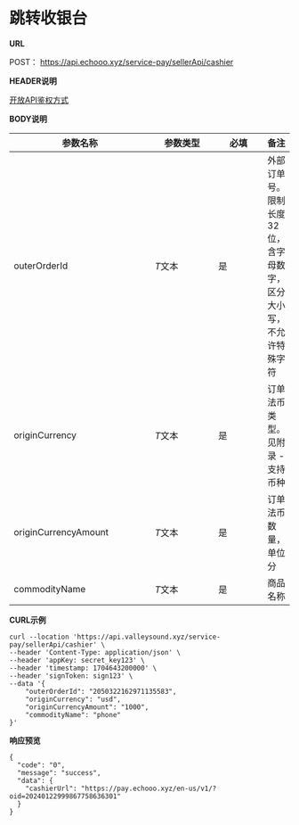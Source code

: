 # 跳转收银台

**URL**

POST： https://api.echooo.xyz/service-pay/sellerApi/cashier



**HEADER说明**

[开放API鉴权方式](../kai-fang-api-jian-quan-fang-shi/)



**BODY说明**

<table><thead><tr><th width="242">参数名称</th><th width="104">参数类型</th><th width="76">必填</th><th>备注</th></tr></thead><tbody><tr><td>outerOrderId</td><td><em>T</em>文本</td><td>是</td><td>外部订单号。限制长度32位，含字母数字，区分大小写，不允许特殊字符</td></tr><tr><td>originCurrency</td><td><em>T</em>文本</td><td>是</td><td>订单法币类型。见附录 - 支持币种</td></tr><tr><td>originCurrencyAmount</td><td><em>T</em>文本</td><td>是</td><td>订单法币数量，单位分</td></tr><tr><td>commodityName</td><td><em>T</em>文本</td><td>是</td><td>商品名称</td></tr></tbody></table>



**CURL示例**

```
curl --location 'https://api.valleysound.xyz/service-pay/sellerApi/cashier' \
--header 'Content-Type: application/json' \
--header 'appKey: secret_key123' \
--header 'timestamp: 1704643200000' \
--header 'signToken: sign123' \
--data '{
    "outerOrderId": "2050322162971135583",
    "originCurrency": "usd",
    "originCurrencyAmount": "1000",
    "commodityName": "phone"
}'
```



**响应预览**

```
{
  "code": "0",
  "message": "success",
  "data": {
    "cashierUrl": "https://pay.echooo.xyz/en-us/v1/?oid=20240122999867758636301"
  }
}
```


